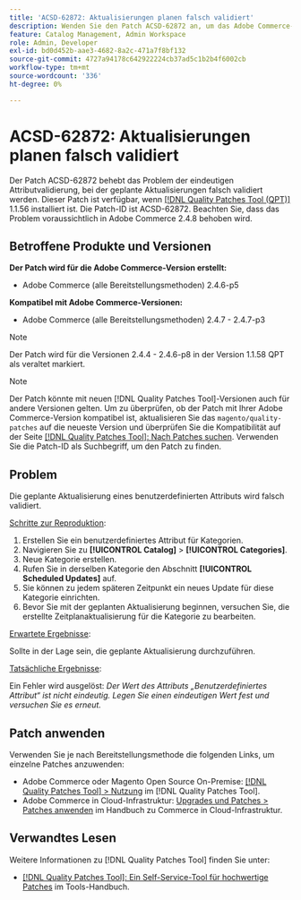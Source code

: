 ```yaml
---
title: 'ACSD-62872: Aktualisierungen planen falsch validiert'
description: Wenden Sie den Patch ACSD-62872 an, um das Adobe Commerce-Problem mit der eindeutigen Attributvalidierung zu beheben, bei dem geplante Aktualisierungen falsch validiert werden.
feature: Catalog Management, Admin Workspace
role: Admin, Developer
exl-id: bd0d452b-aae3-4682-8a2c-471a7f8bf132
source-git-commit: 4727a94178c642922224cb37ad5c1b2b4f6002cb
workflow-type: tm+mt
source-wordcount: '336'
ht-degree: 0%

---
```


# ACSD-62872: Aktualisierungen planen falsch validiert

Der Patch ACSD-62872 behebt das Problem der eindeutigen Attributvalidierung, bei der geplante Aktualisierungen falsch validiert werden. Dieser Patch ist verfügbar, wenn [[!DNL Quality Patches Tool (QPT)]](/help/tools/quality-patches-tool/quality-patches-tool-to-self-serve-quality-patches.md) 1.1.56 installiert ist. Die Patch-ID ist ACSD-62872. Beachten Sie, dass das Problem voraussichtlich in Adobe Commerce 2.4.8 behoben wird.

## Betroffene Produkte und Versionen

**Der Patch wird für die Adobe Commerce-Version erstellt:**

* Adobe Commerce (alle Bereitstellungsmethoden) 2.4.6-p5

**Kompatibel mit Adobe Commerce-Versionen:**

* Adobe Commerce (alle Bereitstellungsmethoden) 2.4.7 - 2.4.7-p3

>[!NOTE]
>
>Der Patch wird für die Versionen 2.4.4 - 2.4.6-p8 in der Version 1.1.58 QPT als veraltet markiert.

>[!NOTE]
>
>Der Patch könnte mit neuen [!DNL Quality Patches Tool]-Versionen auch für andere Versionen gelten. Um zu überprüfen, ob der Patch mit Ihrer Adobe Commerce-Version kompatibel ist, aktualisieren Sie das `magento/quality-patches` auf die neueste Version und überprüfen Sie die Kompatibilität auf der Seite [[!DNL Quality Patches Tool]: Nach Patches suchen](https://experienceleague.adobe.com/tools/commerce-quality-patches/index.html). Verwenden Sie die Patch-ID als Suchbegriff, um den Patch zu finden.

## Problem

Die geplante Aktualisierung eines benutzerdefinierten Attributs wird falsch validiert.

<u>Schritte zur Reproduktion</u>:

1. Erstellen Sie ein benutzerdefiniertes Attribut für Kategorien.
1. Navigieren Sie zu **[!UICONTROL Catalog]** > **[!UICONTROL Categories]**.
1. Neue Kategorie erstellen.
1. Rufen Sie in derselben Kategorie den Abschnitt **[!UICONTROL Scheduled Updates]** auf.
1. Sie können zu jedem späteren Zeitpunkt ein neues Update für diese Kategorie einrichten.
1. Bevor Sie mit der geplanten Aktualisierung beginnen, versuchen Sie, die erstellte Zeitplanaktualisierung für die Kategorie zu bearbeiten.

<u>Erwartete Ergebnisse</u>:

Sollte in der Lage sein, die geplante Aktualisierung durchzuführen.

<u>Tatsächliche Ergebnisse</u>:

Ein Fehler wird ausgelöst: *Der Wert des Attributs „Benutzerdefiniertes Attribut“ ist nicht eindeutig. Legen Sie einen eindeutigen Wert fest und versuchen Sie es erneut.*

## Patch anwenden

Verwenden Sie je nach Bereitstellungsmethode die folgenden Links, um einzelne Patches anzuwenden:

* Adobe Commerce oder Magento Open Source On-Premise: [[!DNL Quality Patches Tool] > Nutzung](/help/tools/quality-patches-tool/usage.md) im [!DNL Quality Patches Tool].
* Adobe Commerce in Cloud-Infrastruktur: [Upgrades und Patches > Patches anwenden](https://experienceleague.adobe.com/en/docs/commerce-cloud-service/user-guide/develop/upgrade/apply-patches) im Handbuch zu Commerce in Cloud-Infrastruktur.

## Verwandtes Lesen

Weitere Informationen zu [!DNL Quality Patches Tool] finden Sie unter:

* [[!DNL Quality Patches Tool]: Ein Self-Service-Tool für hochwertige Patches](/help/tools/quality-patches-tool/quality-patches-tool-to-self-serve-quality-patches.md) im Tools-Handbuch.
